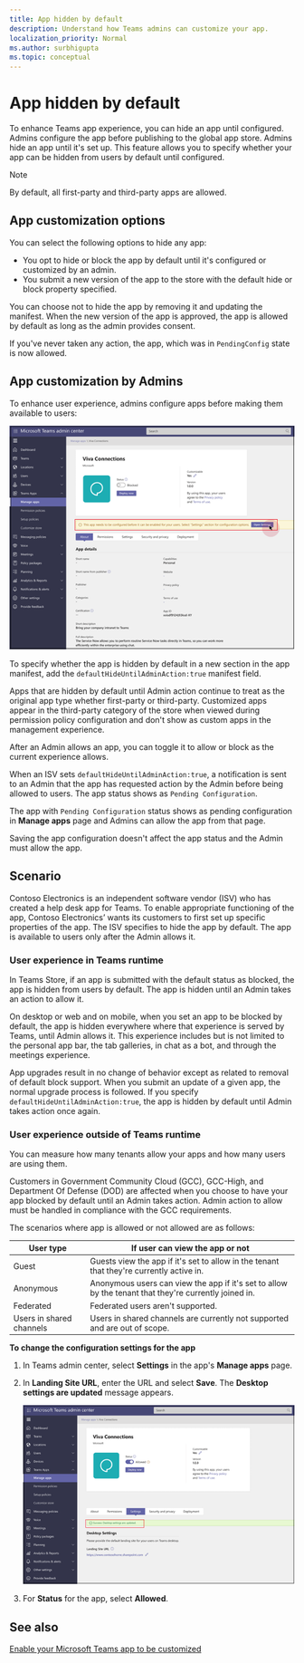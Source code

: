 ```yaml
---
title: App hidden by default
description: Understand how Teams admins can customize your app.
localization_priority: Normal
ms.author: surbhigupta
ms.topic: conceptual
---
```


# App hidden by default

To enhance Teams app experience, you can hide an app until configured. Admins configure the app before publishing to the global app store. Admins hide an app until it's set up. This feature allows you to specify whether your app can be hidden from users by default until configured.

> [!NOTE]
> By default, all first-party and third-party apps are allowed.

## App customization options

You can select the following options to hide any app:

* You opt to hide or block the app by default until it's configured or customized by an admin.
* You submit a new version of the app to the store with the default hide or block property specified.

You can choose not to hide the app by removing it and updating the manifest. When the new version of the app is approved, the app is allowed by default as long as the admin provides consent. 

If you've never taken any action, the app, which was in `PendingConfig` state is now allowed.

## App customization by Admins

To enhance user experience, admins configure apps before making them available to users:

![App configure before enabling](../../assets/images/apps-in-meetings/appconfiguremessage.png)

To specify whether the app is hidden by default in a new section in the app manifest, add the `defaultHideUntilAdminAction:true` manifest field.

Apps that are hidden by default until Admin action continue to treat as the original app type whether first-party or third-party. Customized apps appear in the third-party category of the store when viewed during permission policy configuration and don't show as custom apps in the management experience.

After an Admin allows an app, you can toggle it to allow or block as the current experience allows.

When an ISV sets `defaultHideUntilAdminAction:true`, a notification is sent to an Admin that the app has requested action by the Admin before being allowed to users. The app status shows as `Pending Configuration`.

The app with `Pending Configuration` status shows as pending configuration in **Manage apps** page and Admins can allow the app from that page.

Saving the app configuration doesn't affect the app status and the Admin must allow the app.

## Scenario

Contoso Electronics is an independent software vendor (ISV) who has created a help desk app for Teams. To enable appropriate functioning of the app, Contoso Electronics’ wants its customers to first set up specific properties of the app. The ISV specifies to hide the app by default. The app is available to users only after the Admin allows it.

### User experience in Teams runtime

In Teams Store, if an app is submitted with the default status as blocked, the app is hidden from users by default. The app is hidden until an Admin takes an action to allow it.

On desktop or web and on mobile, when you set an app to be blocked by default, the app is hidden everywhere where that experience is served by Teams, until Admin allows it. This experience includes but is not limited to the personal app bar, the tab galleries, in chat as a bot, and through the meetings experience.

App upgrades result in no change of behavior except as related to removal of default block support. When you submit an update of a given app, the normal upgrade process is followed. If you specify `defaultHideUntilAdminAction:true`, the app is hidden by default until Admin takes action once again.

### User experience outside of Teams runtime

You can measure how many tenants allow your apps and how many users are using them.

Customers in Government Community Cloud (GCC), GCC-High, and Department Of Defense (DOD) are affected when you choose to have your app blocked by default until an Admin takes action. Admin action to allow must be handled in compliance with the GCC requirements.

The scenarios where app is allowed or not allowed are as follows:

| User type | If user can view the app or not |
| --------- | --------- |
| Guest | Guests view the app if it's set to allow in the tenant that they're currently active in. |
| Anonymous | Anonymous users can view the app if it's set to allow by the tenant that they're currently joined in. |
| Federated | Federated users aren't supported. |
| Users in shared channels | Users in shared channels are currently not supported and are out of scope. |

**To change the configuration settings for the app**

1. In Teams admin center, select **Settings** in the app's **Manage apps** page.
1. In **Landing Site URL**, enter the URL and select **Save**. The **Desktop settings are updated** message appears.

    ![Change settings for app](../../assets/images/apps-in-meetings/appsettingschange.png)

1. For **Status** for the app, select **Allowed**.

## See also

[Enable your Microsoft Teams app to be customized](enable-app-customization.md)